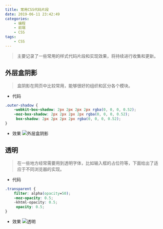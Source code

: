 ```yaml
---
title: 常用CSS代码片段
date: 2019-06-11 23:42:49
categories:
	- 编程
	- 前端
	- CSS
tags: 
    - CSS
---
```

> 主要记录了一些常用的样式代码片段和实现效果，将持续进行收集和更新。

<!-- more -->

## 外层盒阴影
> 盒阴影在网页中比较常用，能够很好的组织和区分各个模块。

* 代码
```CSS
.outer-shadow {
    -webkit-box-shadow: 2px 2px 2px 2px rgba(0, 0, 0, 0.52);
    -moz-box-shadow: 2px 2px 2px 2px rgba(0, 0, 0, 0.52);
     box-shadow: 2px 2px 2px 2px rgba(0, 0, 0, 0.52);
}
```
* 效果
![外层盒阴影](https://lindenthink.oss-cn-beijing.aliyuncs.com/picture/css-snippt/%E5%A4%96%E5%B1%82%E7%9B%92%E9%98%B4%E5%BD%B1.png)

## 透明
> 在一些地方经常需要用到透明字体，比如输入框的占位符等，下面给出了适应于不同浏览器的实现。

* 代码
```CSS
.transparent {
    filter: alpha(opacity=50);
    -moz-opacity: 0.5;
    -khtml-opacity: 0.5;
     opacity: 0.5;
}
```
* 效果
![透明](https://lindenthink.oss-cn-beijing.aliyuncs.com/picture/css-snippt/transparent.png)
